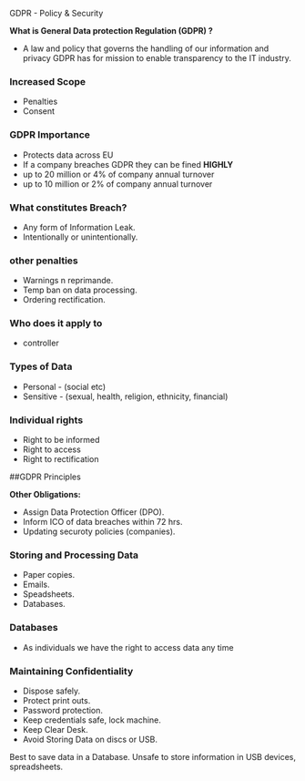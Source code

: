 GDPR - Policy & Security 

**What is General Data protection Regulation (GDPR) ?** 

- A law and  policy that governs the handling of our information and privacy 
GDPR has for mission to enable transparency to the IT industry.

### Increased Scope 
- Penalties
- Consent

### GDPR Importance
- Protects data across EU
- If a company breaches GDPR they can be fined **HIGHLY**
- up to 20 million or 4% of company annual turnover
- up to 10 million  or 2% of company annual turnover 

### What constitutes Breach?
- Any form of Information Leak.
- Intentionally or unintentionally.

### other penalties
- Warnings n reprimande.
- Temp ban on data processing.
- Ordering rectification.

### Who does it apply to
- controller

### Types of Data
- Personal - (social etc)
- Sensitive - (sexual, health, religion, ethnicity, financial)

### Individual rights
- Right to be informed
- Right to access
- Right to rectification

##GDPR Principles

**Other Obligations:**

- Assign Data Protection Officer (DPO).
- Inform ICO of data breaches within 72 hrs.
- Updating securoty policies (companies).

### Storing and Processing Data
- Paper copies.
- Emails.
- Speadsheets.
- Databases.

### Databases
- As individuals we have the right to access data any time

### Maintaining Confidentiality
- Dispose safely.
- Protect print outs.
- Password protection. 
- Keep credentials safe, lock machine.
- Keep Clear Desk. 
- Avoid Storing Data on discs or USB.

Best to save data in a Database.
Unsafe to store information in USB devices, spreadsheets.
